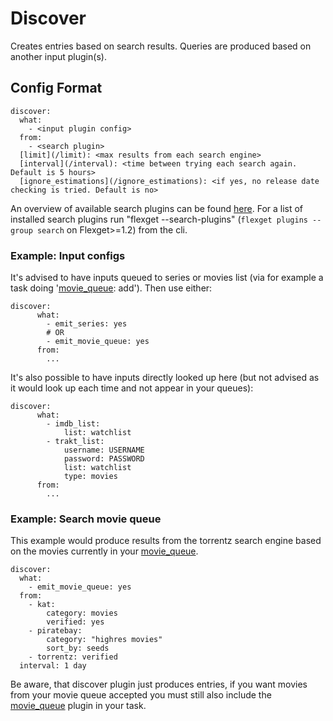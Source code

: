 # Discover

Creates entries based on search results. Queries are produced based on another input plugin(s).

## Config Format

```
discover:
  what:
    - <input plugin config>
  from:
    - <search plugin>
  [limit](/limit): <max results from each search engine>
  [interval](/interval): <time between trying each search again. Default is 5 hours>
  [ignore_estimations](/ignore_estimations): <if yes, no release date checking is tried. Default is no>
```

An overview of available search plugins can be found [here](/Searches). For a list of installed search plugins run "flexget --search-plugins" (`flexget plugins --group search` on Flexget>=1.2) from the cli.

### Example: Input configs

It's advised to have inputs queued to series or movies list (via for example a task doing '[movie_queue](/Plugins/movie_queue): add'). Then use either:

```
discover:
      what:
        - emit_series: yes
        # OR
        - emit_movie_queue: yes
      from:
        ...
```

It's also possible to have inputs directly looked up here (but not advised as it would look up each time and not appear in your queues):

```
discover:
      what:
        - imdb_list:
            list: watchlist
        - trakt_list:
            username: USERNAME
            password: PASSWORD
            list: watchlist
            type: movies
      from:
        ...
```

### Example: Search movie queue

This example would produce results from the torrentz search engine based on the movies currently in your [movie_queue](/Plugins/movie_queue).

```
discover:
  what:
    - emit_movie_queue: yes
  from:
    - kat:
        category: movies
        verified: yes
    - piratebay:
        category: "highres movies"
        sort_by: seeds
    - torrentz: verified
  interval: 1 day
```
Be aware, that discover plugin just produces entries, if you want movies from your movie queue accepted you must still also include the [movie_queue](/Plugins/movie_queue) plugin in your task.